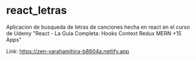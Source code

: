 # react_letras

Aplicacion de busqueda de letras de canciones hecha en react en el curso de Udemy "React - La Guía Completa: Hooks Context Redux MERN +15 Apps"

Link: https://zen-varahamihira-b8604a.netlify.app